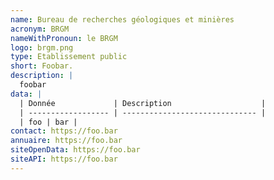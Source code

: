 ```yaml
---
name: Bureau de recherches géologiques et minières
acronym: BRGM
nameWithPronoun: le BRGM
logo: brgm.png
type: Etablissement public
short: Foobar.
description: |
  foobar
data: |
  | Donnée             | Description                    |
  | ------------------ | ------------------------------ |
  | foo | bar |
contact: https://foo.bar
annuaire: https://foo.bar
siteOpenData: https://foo.bar
siteAPI: https://foo.bar
---
```

